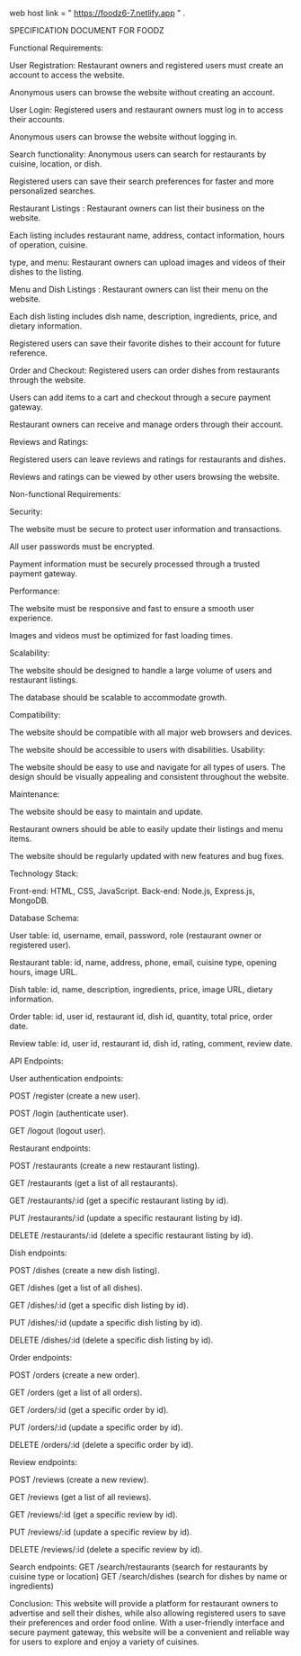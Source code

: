 web host link = " https://foodz6-7.netlify.app " .

SPECIFICATION DOCUMENT FOR FOODZ


Functional Requirements:

User Registration:
Restaurant owners and registered users must create an account to access the website. 

Anonymous users can browse the website without creating an account.

User Login:
Registered users and restaurant owners must log in to access their accounts.

Anonymous users can browse the website without logging in.

Search functionality:
Anonymous users can search for restaurants by cuisine, location, or dish.

Registered users can save their search preferences for faster and more personalized searches.

Restaurant Listings :
Restaurant owners can list their business on the website.

Each listing includes restaurant name, address, contact information, hours of operation, cuisine.

 type, and menu:
Restaurant owners can upload images and videos of their dishes to the listing.

Menu and Dish Listings :
Restaurant owners can list their menu on the website.

Each dish listing includes dish name, description, ingredients, price, and dietary information.

Registered users can save their favorite dishes to their account for future reference.

Order and Checkout:
Registered users can order dishes from restaurants through the website.

Users can add items to a cart and checkout through a secure payment gateway.

Restaurant owners can receive and manage orders through their account.

Reviews and Ratings:

Registered users can leave reviews and ratings for restaurants and dishes.

Reviews and ratings can be viewed by other users browsing the website.

Non-functional Requirements:

Security:

The website must be secure to protect user information and transactions.

All user passwords must be encrypted.

Payment information must be securely processed through a trusted payment gateway.

Performance:

The website must be responsive and fast to ensure a smooth user experience.

Images and videos must be optimized for fast loading times.

Scalability:

The website should be designed to handle a large volume of users and restaurant listings.

The database should be scalable to accommodate growth.

Compatibility:

The website should be compatible with all major web browsers and devices.

The website should be accessible to users with disabilities.
Usability:

The website should be easy to use and navigate for all types of users.
The design should be visually appealing and consistent throughout the website.

Maintenance:

The website should be easy to maintain and update.

Restaurant owners should be able to easily update their listings and menu items.

The website should be regularly updated with new features and bug fixes.

Technology Stack:

Front-end: HTML, CSS, JavaScript.
Back-end: Node.js, Express.js, MongoDB.


Database Schema:

User table: id, username, email, password, role (restaurant owner or registered user).

Restaurant table: id, name, address, phone, email, cuisine type, opening hours, image URL.

Dish table: id, name, description, ingredients, price, image URL, dietary information.

Order table: id, user id, restaurant id, dish id, quantity, total price, order date.

Review table: id, user id, restaurant id, dish id, rating, comment, review date.

API Endpoints:

User authentication endpoints:

POST /register (create a new user).

POST /login (authenticate user).

GET /logout (logout user).

Restaurant endpoints:

POST /restaurants (create a new restaurant listing).

GET /restaurants (get a list of all restaurants).

GET /restaurants/:id (get a specific restaurant listing by id).

PUT /restaurants/:id (update a specific restaurant listing by id).

DELETE /restaurants/:id (delete a specific restaurant listing by id).

Dish endpoints:

POST /dishes (create a new dish listing).

GET /dishes (get a list of all dishes).

GET /dishes/:id (get a specific dish listing by id).

PUT /dishes/:id (update a specific dish listing by id).

DELETE /dishes/:id (delete a specific dish listing by id).

Order endpoints:

POST /orders (create a new order).

GET /orders (get a list of all orders).

GET /orders/:id (get a specific order by id).

PUT /orders/:id (update a specific order by id).

DELETE /orders/:id (delete a specific order by id).

Review endpoints:

POST /reviews (create a new review).

GET /reviews (get a list of all reviews).

GET /reviews/:id (get a specific review by id).

PUT /reviews/:id (update a specific review by id).

DELETE /reviews/:id (delete a specific review by id).

Search endpoints:
GET /search/restaurants (search for restaurants by cuisine type or location)
GET /search/dishes (search for dishes by name or ingredients)

Conclusion:
This website will provide a platform for restaurant owners to advertise and sell their dishes, while also allowing registered users to save their preferences and order food online. With a user-friendly interface and secure payment gateway, this website will be a convenient and reliable way for users to explore and enjoy a variety of cuisines.
